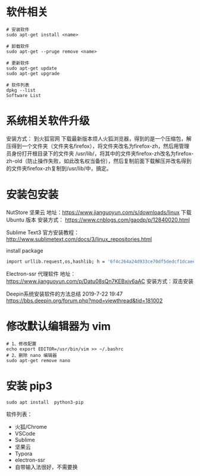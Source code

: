 # 软件相关
```shell
# 安装软件
sudo apt-get install <name>

# 卸载软件
sudo apt-get --pruge remove <name>

# 更新软件
sudo apt-get update
sudo apt-get upgrade

# 软件列表
dpkg --list
Software List
```




# 系统相关软件升级

安装方式：
到火狐官网 下载最新版本烦人火狐浏览器，得到的是一个压缩包，解压得到一个文件夹（文件夹名firefox），将文件夹改名为firefox-zh，然后用管理员身份打开根目录下的文件夹 /usr/lib/，将其中的文件夹firefox-zh改名为firefox-zh-old（防止操作失败，如此改名权当备份），然后复制前面下载解压并改名得到的文件夹firefox-zh复制到/usr/lib/中，搞定。

# 安装包安装
NutStore 坚果云
地址：https://www.jianguoyun.com/s/downloads/linux
下载 Ubuntu 版本
安装方式：
https://www.cnblogs.com/gaodp/p/12840020.html


Sublime Text3
官方安装教程：
http://www.sublimetext.com/docs/3/linux_repositories.html

install package
```bash
import urllib.request,os,hashlib; h = '6f4c264a24d933ce70df5dedcf1dcaee' + 'ebe013ee18cced0ef93d5f746d80ef60'; pf = 'Package Control.sublime-package'; ipp = sublime.installed_packages_path(); urllib.request.install_opener( urllib.request.build_opener( urllib.request.ProxyHandler()) ); by = urllib.request.urlopen( 'http://packagecontrol.io/' + pf.replace(' ', '%20')).read(); dh = hashlib.sha256(by).hexdigest(); print('Error validating download (got %s instead of %s), please try manual install' % (dh, h)) if dh != h else open(os.path.join( ipp, pf), 'wb' ).write(by)
```


Electron-ssr 代理软件
地址：https://www.jianguoyun.com/p/Datu08sQn7KEBxjv6aAC
安装方式：双击安装


Deepin系统安装软件的方法总结 2019-7-22 19:47 
https://bbs.deepin.org/forum.php?mod=viewthread&tid=181002




# 修改默认编辑器为 vim
```shell
# 1、修改配置
echo export EDITOR=/usr/bin/vim >> ~/.bashrc 
# 2、删除 nano 编辑器
sudo apt-get remove nano 
```




# 安装 pip3 
```shell
sudo apt install  python3-pip
```

软件列表：
 - 火狐/Chrome
 - VSCode
 - Sublime
 - 坚果云
 - Typora
 - electron-ssr
 - 自带输入法很好，不需要换